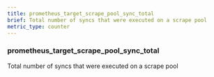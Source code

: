 ```yaml
---
title: prometheus_target_scrape_pool_sync_total
brief: Total number of syncs that were executed on a scrape pool
metric_type: counter
---
```

### prometheus_target_scrape_pool_sync_total

Total number of syncs that were executed on a scrape pool